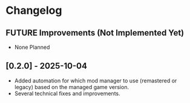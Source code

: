# Changelog

## FUTURE Improvements (Not Implemented Yet)

- None Planned

## [0.2.0] - 2025-10-04

- Added automation for which mod manager to use (remastered or legacy) based on the managed game version.
- Several technical fixes and improvements.
